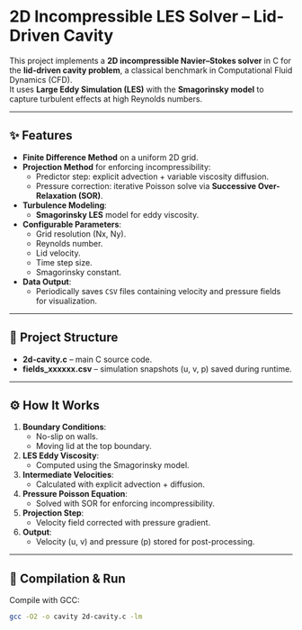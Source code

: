 # 2D Incompressible LES Solver – Lid-Driven Cavity

This project implements a **2D incompressible Navier–Stokes solver** in C for the **lid-driven cavity problem**, a classical benchmark in Computational Fluid Dynamics (CFD).  
It uses **Large Eddy Simulation (LES)** with the **Smagorinsky model** to capture turbulent effects at high Reynolds numbers.

---

## ✨ Features
- **Finite Difference Method** on a uniform 2D grid.
- **Projection Method** for enforcing incompressibility:
  - Predictor step: explicit advection + variable viscosity diffusion.
  - Pressure correction: iterative Poisson solve via **Successive Over-Relaxation (SOR)**.
- **Turbulence Modeling**:
  - **Smagorinsky LES** model for eddy viscosity.
- **Configurable Parameters**:
  - Grid resolution (Nx, Ny).
  - Reynolds number.
  - Lid velocity.
  - Time step size.
  - Smagorinsky constant.
- **Data Output**:
  - Periodically saves `CSV` files containing velocity and pressure fields for visualization.

---

## 📂 Project Structure
- **2d-cavity.c** – main C source code.
- **fields_xxxxxx.csv** – simulation snapshots (u, v, p) saved during runtime.

---

## ⚙️ How It Works
1. **Boundary Conditions**: 
   - No-slip on walls.
   - Moving lid at the top boundary.
2. **LES Eddy Viscosity**: 
   - Computed using the Smagorinsky model.
3. **Intermediate Velocities**: 
   - Calculated with explicit advection + diffusion.
4. **Pressure Poisson Equation**: 
   - Solved with SOR for enforcing incompressibility.
5. **Projection Step**: 
   - Velocity field corrected with pressure gradient.
6. **Output**: 
   - Velocity (u, v) and pressure (p) stored for post-processing.

---

## 🚀 Compilation & Run
Compile with GCC:
```bash
gcc -O2 -o cavity 2d-cavity.c -lm
